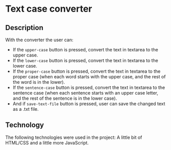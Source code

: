 # Text case converter

## Description
With the converter the user can:
- If the `upper-case` button is pressed, convert the text in textarea to the upper case.
- If the `lower-case` button is pressed, convert the text in textarea to the lower case.
- If the `proper-case` button is pressed, convert the text in textarea to the proper case (when each word starts with the upper case, and the rest of the word is in the lower). 
- If the `sentence-case` button is pressed, convert the text in textarea to the sentence case (when each sentence starts with an upper case letter, and the rest of the sentence is in the lower case). 
- And if `save-text-file` button is pressed, user can save the changed text as a .txt file.
## Technology
The following technologies were used in the project:
A little bit of HTML/CSS and a little more JavaScript.
